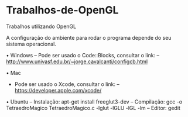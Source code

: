 # Trabalhos-de-OpenGL
Trabalhos utilizando OpenGL


A configuração do ambiente para rodar o programa depende do seu sistema operacional.

• Windows
– Pode ser usado o Code::Blocks, consultar o link:
– http://www.univasf.edu.br/~jorge.cavalcanti/configcb.html

• Mac
- Pode ser usado o Xcode, consultar o link:
– https://developer.apple.com/xcode/

• Ubuntu
– Instalação: apt-get install freeglut3-dev
– Compilação: gcc -o TetraedroMagico TetraedroMagico.c -lglut -lGLU -lGL -lm
– Editor: gedit
